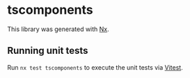 # tscomponents

This library was generated with [Nx](https://nx.dev).

## Running unit tests

Run `nx test tscomponents` to execute the unit tests via [Vitest](https://vitest.dev/).
